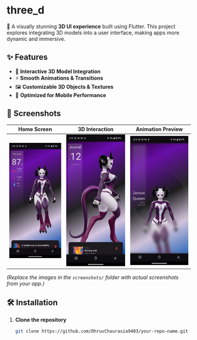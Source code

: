 # three_d

🚀 A visually stunning **3D UI experience** built using Flutter. This project explores integrating 3D models into a user interface, making apps more dynamic and immersive.

## ✨ Features
- 🎨 **Interactive 3D Model Integration**
- ⚡ **Smooth Animations & Transitions**
- 🖼️ **Customizable 3D Objects & Textures**
- 📱 **Optimized for Mobile Performance**

## 📸 Screenshots
| Home Screen                                     | 3D Interaction                           | Animation Preview                        |
|-------------------------------------------------|------------------------------------------|------------------------------------------|
| ![Screenshot 1](assets/screenshots/screen1.jpg) | ![Screenshot 2](assets/screenshots/screen2.jpg) | ![Screenshot 3](assets/screenshots/screen3.jpg) |

*(Replace the images in the `screenshots/` folder with actual screenshots from your app.)*

## 🛠️ Installation
1. **Clone the repository**
   ```bash
   git clone https://github.com/DhruvChaurasia9403/your-repo-name.git
